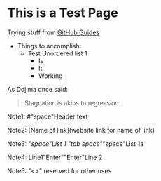 
# This is a Test Page
Trying stuff from [GitHub Guides](https://guides.github.com/features/mastering-markdown/)
* Things to accomplish:
  * Test Unordered list 1
    * Is
    * It
    * Working

As Dojima once said:

> Stagnation is akins to regression

Note1: #"space"Header text
 
Note2: [Name of link](website link for name of link)

Note3: *"space"List 1
       "tab space"*"space"List 1a
        
Note4: Line1"Enter""Enter"Line 2

Note5: "<>" reserved for other uses
